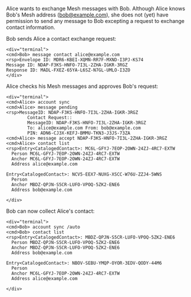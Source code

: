 
Alice wants to exchange Mesh messages with Bob. Although Alice knows Bob's Mesh address 
(bob@example.com), she does not (yet) have permission to send any message to Bob
excepting a request to exchange contact information.

Bob sends Alice a contact exchange request:


~~~~
<div="terminal">
<cmd>Bob> message contact alice@example.com
<rsp>Envelope ID: MDR6-KBEI-XQMN-RR7F-MXND-I3PJ-KS74
Message ID: NDAP-F3KS-HNFO-7I3L-2ZHA-IGKR-3RGZ
Response ID: MADL-FXEZ-65YA-L6SZ-N7GL-UMLO-I3ZO
</div>
~~~~

Alice checks his Mesh messages and approves Bob's request:


~~~~
<div="terminal">
<cmd>Alice> account sync
<cmd>Alice> message pending
<rsp>MessageID: NDAP-F3KS-HNFO-7I3L-2ZHA-IGKR-3RGZ
        Contact Request::
        MessageID: NDAP-F3KS-HNFO-7I3L-2ZHA-IGKR-3RGZ
        To: alice@example.com From: bob@example.com
        PIN: ADN6-CJ3X-KEFJ-BMMU-TKN3-J3JS-73ZA
<cmd>Alice> message accept NDAP-F3KS-HNFO-7I3L-2ZHA-IGKR-3RGZ
<cmd>Alice> contact list
<rsp>Entry<CatalogedContact>: MC6L-GFYJ-7EOP-2OWN-24ZJ-4RC7-EXTW
  Person MC6L-GFYJ-7EOP-2OWN-24ZJ-4RC7-EXTW
  Anchor MC6L-GFYJ-7EOP-2OWN-24ZJ-4RC7-EXTW
  Address alice@example.com

Entry<CatalogedContact>: NCV5-EEX7-NUXG-XSCC-W76U-ZZJ4-5WNS
  Person 
  Anchor MBDZ-QPJN-S5CR-LUFO-VPOQ-5ZK2-ENE6
  Address bob@example.com

</div>
~~~~

Bob can now collect Alice's contact:


~~~~
<div="terminal">
<cmd>Bob> account sync /auto
<cmd>Bob> contact list
<rsp>Entry<CatalogedContact>: MBDZ-QPJN-S5CR-LUFO-VPOQ-5ZK2-ENE6
  Person MBDZ-QPJN-S5CR-LUFO-VPOQ-5ZK2-ENE6
  Anchor MBDZ-QPJN-S5CR-LUFO-VPOQ-5ZK2-ENE6
  Address bob@example.com

Entry<CatalogedContact>: NBOV-SEBU-YMQP-OYOR-3EDV-QODY-44M6
  Person 
  Anchor MC6L-GFYJ-7EOP-2OWN-24ZJ-4RC7-EXTW
  Address alice@example.com

</div>
~~~~

